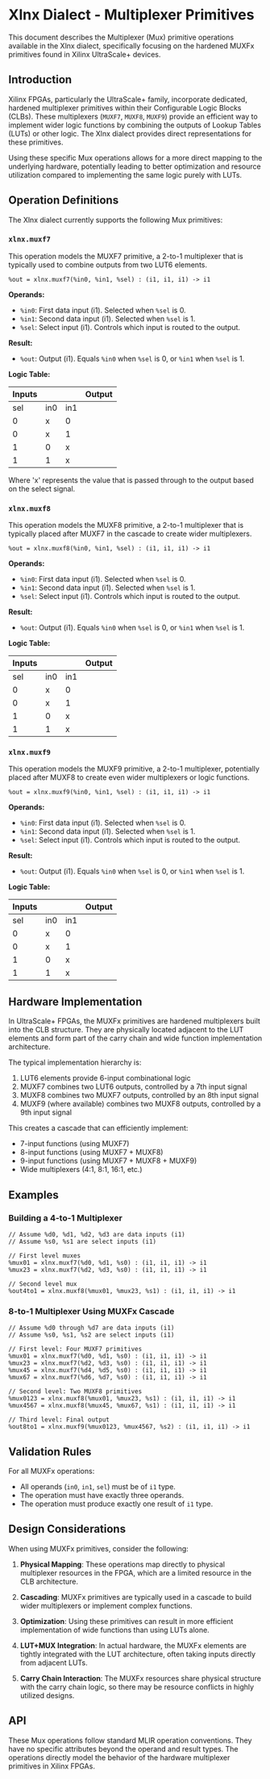 # Xlnx Dialect - Multiplexer Primitives

This document describes the Multiplexer (Mux) primitive operations available in the Xlnx dialect, specifically focusing on the hardened MUXFx primitives found in Xilinx UltraScale+ devices.

## Introduction

Xilinx FPGAs, particularly the UltraScale+ family, incorporate dedicated, hardened multiplexer primitives within their Configurable Logic Blocks (CLBs). These multiplexers (`MUXF7`, `MUXF8`, `MUXF9`) provide an efficient way to implement wider logic functions by combining the outputs of Lookup Tables (LUTs) or other logic. The Xlnx dialect provides direct representations for these primitives.

Using these specific Mux operations allows for a more direct mapping to the underlying hardware, potentially leading to better optimization and resource utilization compared to implementing the same logic purely with LUTs.

## Operation Definitions

The Xlnx dialect currently supports the following Mux primitives:

### `xlnx.muxf7`

This operation models the MUXF7 primitive, a 2-to-1 multiplexer that is typically used to combine outputs from two LUT6 elements.

```mlir
%out = xlnx.muxf7(%in0, %in1, %sel) : (i1, i1, i1) -> i1
```

**Operands:**
- `%in0`: First data input (i1). Selected when `%sel` is 0.
- `%in1`: Second data input (i1). Selected when `%sel` is 1.
- `%sel`: Select input (i1). Controls which input is routed to the output.

**Result:**
- `%out`: Output (i1). Equals `%in0` when `%sel` is 0, or `%in1` when `%sel` is 1.

**Logic Table:**

| Inputs |||  Output |
|--------|--------|--------|--------|
| sel | in0 | in1 || out |
| 0 | x | 0 || x |
| 0 | x | 1 || x |
| 1 | 0 | x || x |
| 1 | 1 | x || x |

Where 'x' represents the value that is passed through to the output based on the select signal.

### `xlnx.muxf8`

This operation models the MUXF8 primitive, a 2-to-1 multiplexer that is typically placed after MUXF7 in the cascade to create wider multiplexers.

```mlir
%out = xlnx.muxf8(%in0, %in1, %sel) : (i1, i1, i1) -> i1
```

**Operands:**
- `%in0`: First data input (i1). Selected when `%sel` is 0.
- `%in1`: Second data input (i1). Selected when `%sel` is 1.
- `%sel`: Select input (i1). Controls which input is routed to the output.

**Result:**
- `%out`: Output (i1). Equals `%in0` when `%sel` is 0, or `%in1` when `%sel` is 1.

**Logic Table:**

| Inputs |||  Output |
|--------|--------|--------|--------|
| sel | in0 | in1 || out |
| 0 | x | 0 || x |
| 0 | x | 1 || x |
| 1 | 0 | x || x |
| 1 | 1 | x || x |

### `xlnx.muxf9`

This operation models the MUXF9 primitive, a 2-to-1 multiplexer, potentially placed after MUXF8 to create even wider multiplexers or logic functions.

```mlir
%out = xlnx.muxf9(%in0, %in1, %sel) : (i1, i1, i1) -> i1
```

**Operands:**
- `%in0`: First data input (i1). Selected when `%sel` is 0.
- `%in1`: Second data input (i1). Selected when `%sel` is 1.
- `%sel`: Select input (i1). Controls which input is routed to the output.

**Result:**
- `%out`: Output (i1). Equals `%in0` when `%sel` is 0, or `%in1` when `%sel` is 1.

**Logic Table:**

| Inputs |||  Output |
|--------|--------|--------|--------|
| sel | in0 | in1 || out |
| 0 | x | 0 || x |
| 0 | x | 1 || x |
| 1 | 0 | x || x |
| 1 | 1 | x || x |

## Hardware Implementation

In UltraScale+ FPGAs, the MUXFx primitives are hardened multiplexers built into the CLB structure. They are physically located adjacent to the LUT elements and form part of the carry chain and wide function implementation architecture.

The typical implementation hierarchy is:
1. LUT6 elements provide 6-input combinational logic
2. MUXF7 combines two LUT6 outputs, controlled by a 7th input signal
3. MUXF8 combines two MUXF7 outputs, controlled by an 8th input signal
4. MUXF9 (where available) combines two MUXF8 outputs, controlled by a 9th input signal

This creates a cascade that can efficiently implement:
- 7-input functions (using MUXF7)
- 8-input functions (using MUXF7 + MUXF8)
- 9-input functions (using MUXF7 + MUXF8 + MUXF9)
- Wide multiplexers (4:1, 8:1, 16:1, etc.)

## Examples

### Building a 4-to-1 Multiplexer

```mlir
// Assume %d0, %d1, %d2, %d3 are data inputs (i1)
// Assume %s0, %s1 are select inputs (i1)

// First level muxes
%mux01 = xlnx.muxf7(%d0, %d1, %s0) : (i1, i1, i1) -> i1
%mux23 = xlnx.muxf7(%d2, %d3, %s0) : (i1, i1, i1) -> i1

// Second level mux
%out4to1 = xlnx.muxf8(%mux01, %mux23, %s1) : (i1, i1, i1) -> i1
```

### 8-to-1 Multiplexer Using MUXFx Cascade

```mlir
// Assume %d0 through %d7 are data inputs (i1)
// Assume %s0, %s1, %s2 are select inputs (i1)

// First level: Four MUXF7 primitives
%mux01 = xlnx.muxf7(%d0, %d1, %s0) : (i1, i1, i1) -> i1
%mux23 = xlnx.muxf7(%d2, %d3, %s0) : (i1, i1, i1) -> i1
%mux45 = xlnx.muxf7(%d4, %d5, %s0) : (i1, i1, i1) -> i1
%mux67 = xlnx.muxf7(%d6, %d7, %s0) : (i1, i1, i1) -> i1

// Second level: Two MUXF8 primitives
%mux0123 = xlnx.muxf8(%mux01, %mux23, %s1) : (i1, i1, i1) -> i1
%mux4567 = xlnx.muxf8(%mux45, %mux67, %s1) : (i1, i1, i1) -> i1

// Third level: Final output
%out8to1 = xlnx.muxf9(%mux0123, %mux4567, %s2) : (i1, i1, i1) -> i1
```

## Validation Rules

For all MUXFx operations:
- All operands (`in0`, `in1`, `sel`) must be of `i1` type.
- The operation must have exactly three operands.
- The operation must produce exactly one result of `i1` type.

## Design Considerations

When using MUXFx primitives, consider the following:

1. **Physical Mapping**: These operations map directly to physical multiplexer resources in the FPGA, which are a limited resource in the CLB architecture.

2. **Cascading**: MUXFx primitives are typically used in a cascade to build wider multiplexers or implement complex functions.

3. **Optimization**: Using these primitives can result in more efficient implementation of wide functions than using LUTs alone.

4. **LUT+MUX Integration**: In actual hardware, the MUXFx elements are tightly integrated with the LUT architecture, often taking inputs directly from adjacent LUTs.

5. **Carry Chain Interaction**: The MUXFx resources share physical structure with the carry chain logic, so there may be resource conflicts in highly utilized designs.

## API

These Mux operations follow standard MLIR operation conventions. They have no specific attributes beyond the operand and result types. The operations directly model the behavior of the hardware multiplexer primitives in Xilinx FPGAs. 